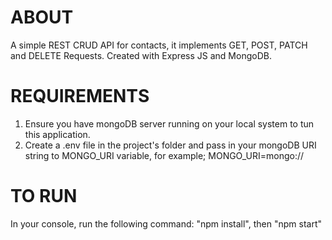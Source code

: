 # ABOUT
A simple REST CRUD API for contacts, it implements GET, POST, PATCH and DELETE Requests. Created with Express JS and MongoDB.

# REQUIREMENTS
1. Ensure you have mongoDB server running on your local system to tun this application.
2. Create a .env file in the project's folder and pass in your mongoDB URI string to MONGO_URI variable, for example; 
  MONGO_URI=mongo://<Your mongodb connection string>

# TO RUN 
In your console, run the following command: "npm install", then "npm start"